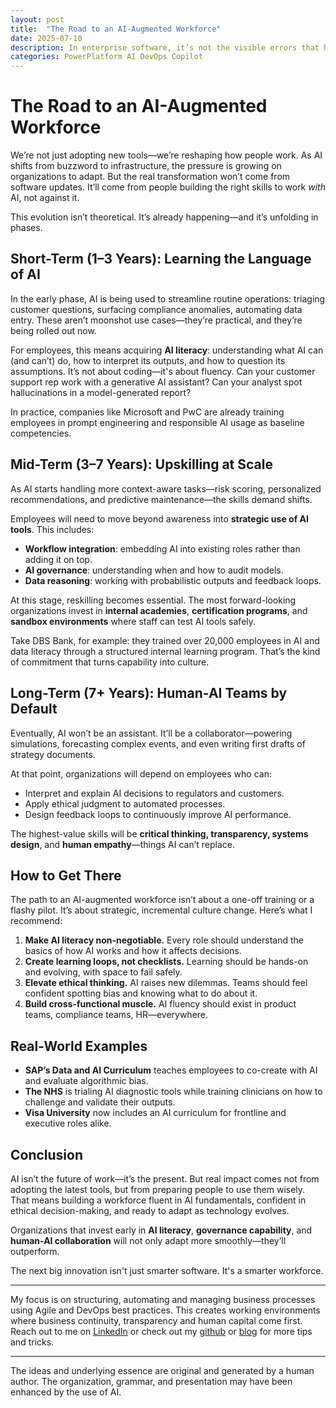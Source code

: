 ```yaml
---
layout: post
title:  "The Road to an AI-Augmented Workforce"
date: 2025-07-10
description: In enterprise software, it’s not the visible errors that haunt us—it’s the silent ones. Recently, we ran into one of those “ghost bugs” in Microsoft Power Apps, no errors, no alerts, just a dead-calm editor window and an app that refused to behave.
categories: PowerPlatform AI DevOps Copilot
---
```



# The Road to an AI-Augmented Workforce

We’re not just adopting new tools—we’re reshaping how people work. As AI shifts from buzzword to infrastructure, the pressure is growing on organizations to adapt. But the real transformation won’t come from software updates. It’ll come from people building the right skills to work *with* AI, not against it.

This evolution isn’t theoretical. It’s already happening—and it’s unfolding in phases.

## Short-Term (1–3 Years): Learning the Language of AI

In the early phase, AI is being used to streamline routine operations: triaging customer questions, surfacing compliance anomalies, automating data entry. These aren’t moonshot use cases—they’re practical, and they’re being rolled out now.

For employees, this means acquiring **AI literacy**: understanding what AI can (and can’t) do, how to interpret its outputs, and how to question its assumptions. It’s not about coding—it's about fluency. Can your customer support rep work with a generative AI assistant? Can your analyst spot hallucinations in a model-generated report?

In practice, companies like Microsoft and PwC are already training employees in prompt engineering and responsible AI usage as baseline competencies.

## Mid-Term (3–7 Years): Upskilling at Scale

As AI starts handling more context-aware tasks—risk scoring, personalized recommendations, and predictive maintenance—the skills demand shifts.

Employees will need to move beyond awareness into **strategic use of AI tools**. This includes:

- **Workflow integration**: embedding AI into existing roles rather than adding it on top.  
- **AI governance**: understanding when and how to audit models.  
- **Data reasoning**: working with probabilistic outputs and feedback loops.

At this stage, reskilling becomes essential. The most forward-looking organizations invest in **internal academies**, **certification programs**, and **sandbox environments** where staff can test AI tools safely.

Take DBS Bank, for example: they trained over 20,000 employees in AI and data literacy through a structured internal learning program. That’s the kind of commitment that turns capability into culture.

## Long-Term (7+ Years): Human-AI Teams by Default

Eventually, AI won’t be an assistant. It’ll be a collaborator—powering simulations, forecasting complex events, and even writing first drafts of strategy documents.

At that point, organizations will depend on employees who can:

- Interpret and explain AI decisions to regulators and customers.  
- Apply ethical judgment to automated processes.  
- Design feedback loops to continuously improve AI performance.

The highest-value skills will be **critical thinking, transparency, systems design**, and **human empathy**—things AI can’t replace.

## How to Get There

The path to an AI-augmented workforce isn’t about a one-off training or a flashy pilot. It’s about strategic, incremental culture change. Here’s what I recommend:

1. **Make AI literacy non-negotiable.** Every role should understand the basics of how AI works and how it affects decisions.
2. **Create learning loops, not checklists.** Learning should be hands-on and evolving, with space to fail safely.
3. **Elevate ethical thinking.** AI raises new dilemmas. Teams should feel confident spotting bias and knowing what to do about it.
4. **Build cross-functional muscle.** AI fluency should exist in product teams, compliance teams, HR—everywhere.

## Real-World Examples

- **SAP’s Data and AI Curriculum** teaches employees to co-create with AI and evaluate algorithmic bias.  
- **The NHS** is trialing AI diagnostic tools while training clinicians on how to challenge and validate their outputs.  
- **Visa University** now includes an AI curriculum for frontline and executive roles alike.

## Conclusion

AI isn’t the future of work—it’s the present. But real impact comes not from adopting the latest tools, but from preparing people to use them wisely. That means building a workforce fluent in AI fundamentals, confident in ethical decision-making, and ready to adapt as technology evolves.

Organizations that invest early in **AI literacy**, **governance capability**, and **human-AI collaboration** will not only adapt more smoothly—they’ll outperform.

The next big innovation isn't just smarter software. It's a smarter workforce.

----
My focus is on structuring, automating and managing business processes using Agile and DevOps best practices. This creates working environments where business continuity, transparency and human capital come first. Reach out to me on [LinkedIn](https://www.linkedin.com/in/dennisvanaelst) or check out my [github](https://github.com/dva81) or [blog](https://www.dennisvanaelst.net/) for more tips and tricks.

----
The ideas and underlying essence are original and generated by a human author. The organization, grammar, and presentation may have been enhanced by the use of AI.

